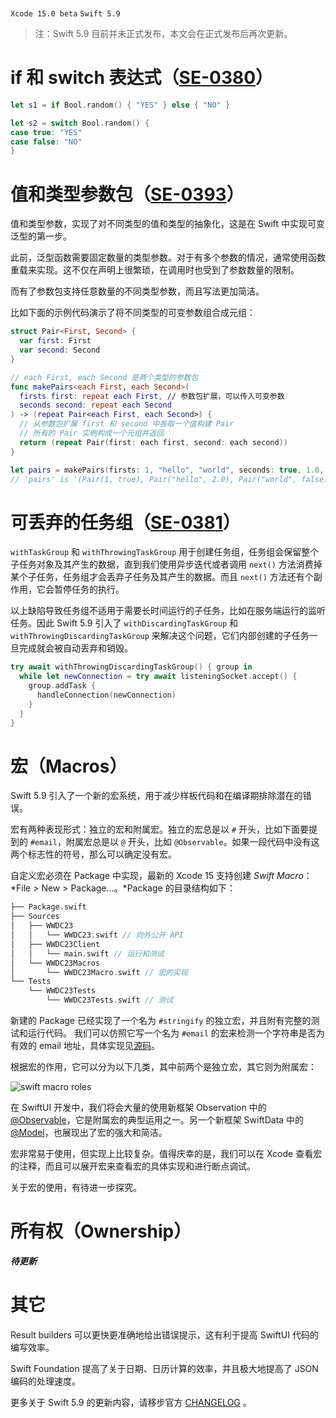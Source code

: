 <br>

`Xcode 15.0 beta` `Swift 5.9`

> 注：Swift 5.9 目前并未正式发布，本文会在正式发布后再次更新。

# if 和 switch 表达式（[SE-0380](https://github.com/apple/swift-evolution/blob/main/proposals/0380-if-switch-expressions.md)）

```swift
let s1 = if Bool.random() { "YES" } else { "NO" }

let s2 = switch Bool.random() {
case true: "YES"
case false: "NO"
}
```

# 值和类型参数包（[SE-0393](https://github.com/apple/swift-evolution/blob/main/proposals/0393-parameter-packs.md)）

值和类型参数，实现了对不同类型的值和类型的抽象化，这是在 Swift 中实现可变泛型的第一步。

此前，泛型函数需要固定数量的类型参数。对于有多个参数的情况，通常使用函数重载来实现。这不仅在声明上很繁琐，在调用时也受到了参数数量的限制。

而有了参数包支持任意数量的不同类型参数，而且写法更加简洁。

比如下面的示例代码演示了将不同类型的可变参数组合成元组：

```swift
struct Pair<First, Second> {
  var first: First
  var second: Second
}

// each First, each Second 是两个类型的参数包
func makePairs<each First, each Second>(
  firsts first: repeat each First, // 参数包扩展，可以传入可变参数
  seconds second: repeat each Second
) -> (repeat Pair<each First, each Second>) {
  // 从参数包扩展 first 和 second 中各取一个值构建 Pair
  // 所有的 Pair 实例构成一个元组并返回
  return (repeat Pair(first: each first, second: each second))
}

let pairs = makePairs(firsts: 1, "hello", "world", seconds: true, 1.0, false)
// 'pairs' is '(Pair(1, true), Pair("hello", 2.0), Pair("world", false))'
```

# 可丢弃的任务组（[SE-0381](https://github.com/apple/swift-evolution/blob/main/proposals/0381-task-group-discard-results.md)）

`withTaskGroup` 和 `withThrowingTaskGroup` 用于创建任务组，任务组会保留整个子任务对象及其产生的数据，直到我们使用异步迭代或者调用 `next()` 方法消费掉某个子任务，任务组才会丢弃子任务及其产生的数据。而且 `next()` 方法还有个副作用，它会暂停任务的执行。

以上缺陷导致任务组不适用于需要长时间运行的子任务，比如在服务端运行的监听任务。因此 Swift 5.9 引入了 `withDiscardingTaskGroup` 和 `withThrowingDiscardingTaskGroup` 来解决这个问题，它们内部创建的子任务一旦完成就会被自动丢弃和销毁。

```swift
try await withThrowingDiscardingTaskGroup() { group in
  while let newConnection = try await listeningSocket.accept() {
    group.addTask {
      handleConnection(newConnection)
    }
  }
}
```

# 宏（Macros）

Swift 5.9 引入了一个新的宏系统，用于减少样板代码和在编译期排除潜在的错误。

宏有两种表现形式：独立的宏和附属宏。独立的宏总是以 `#` 开头，比如下面要提到的 `#email`，附属宏总是以 `@` 开头，比如 `@Observable`。如果一段代码中没有这两个标志性的符号，那么可以确定没有宏。

自定义宏必须在 Package 中实现，最新的 Xcode 15 支持创建 _Swift Macro_：*File > New > Package…。*Package 的目录结构如下：

```swift
├── Package.swift
├── Sources
│   ├── WWDC23
│   │   └── WWDC23.swift // 向外公开 API
│   ├── WWDC23Client
│   │   └── main.swift // 运行和测试
│   └── WWDC23Macros
│       └── WWDC23Macro.swift // 宏的实现
└── Tests
    └── WWDC23Tests
        └── WWDC23Tests.swift // 测试
```

新建的 Package 已经实现了一个名为 `#stringify` 的独立宏，并且附有完整的测试和运行代码。 我们可以仿照它写一个名为 `#email` 的宏来检测一个字符串是否为有效的 email 地址，具体实现见[源码](https://github.com/zzzwco/resources/tree/main/Swift-language/Swift5.9/WWDC23)。

根据宏的作用，它可以分为以下几类，其中前两个是独立宏，其它则为附属宏：

![swift macro roles](macro-roles.png)

在 SwiftUI 开发中，我们将会大量的使用新框架 Observation 中的 [@Observable](https://developer.apple.com/documentation/observation/observable-swift.macro)，它是附属宏的典型运用之一。另一个新框架 SwiftData 中的 [@Model](https://developer.apple.com/documentation/swiftdata/model)，也展现出了宏的强大和简洁。

宏非常易于使用，但实现上比较复杂。值得庆幸的是，我们可以在 Xcode 查看宏的注释，而且可以展开宏来查看宏的具体实现和进行断点调试。

关于宏的使用，有待进一步探究。

# 所有权（Ownership）

**_待更新_**

# 其它

Result builders 可以更快更准确地给出错误提示，这有利于提高 SwiftUI 代码的编写效率。

Swift Foundation 提高了关于日期、日历计算的效率，并且极大地提高了 JSON 编码的处理速度。

更多关于 Swift 5.9 的更新内容，请移步官方 [CHANGELOG](https://github.com/apple/swift/blob/main/CHANGELOG.md) 。
